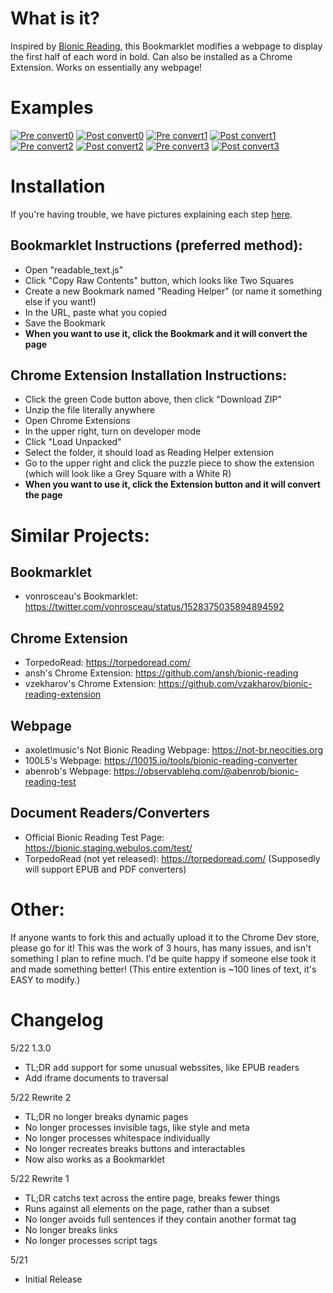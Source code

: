# What is it?
Inspired by [Bionic Reading](https://twitter.com/juanbuis/status/1526900107379105793/photo/1), this Bookmarklet modifies a webpage to display the first half of each word in bold.  Can also be installed as a Chrome Extension. Works on essentially any webpage!

# Examples
[![Pre convert0](https://i.imgur.com/miu58Yib.png)](https://i.imgur.com/miu58Yi.png)
[![Post convert0](https://i.imgur.com/HRFz7p4b.png)](https://i.imgur.com/HRFz7p4.png)
[![Pre convert1](https://i.imgur.com/K29FCgdb.png)](https://i.imgur.com/K29FCgd.png)
[![Post convert1](https://i.imgur.com/MrfssY3b.png)](https://i.imgur.com/MrfssY3.png)
[![Pre convert2](https://i.imgur.com/BZquDN2b.png)](https://i.imgur.com/BZquDN2.png)
[![Post convert2](https://i.imgur.com/flXqvoEb.png)](https://i.imgur.com/flXqvoE.png)
[![Pre convert3](https://i.imgur.com/CAo40QAb.png)](https://i.imgur.com/CAo40QA.png)
[![Post convert3](https://i.imgur.com/wfqXwijb.png)](https://i.imgur.com/wfqXwij.png)

# Installation
If you're having trouble, we have pictures explaining each step [here](https://github.com/Fillyosopher/Reading-Helper/wiki).

## Bookmarklet Instructions (preferred method):
- Open "readable_text.js"
- Click "Copy Raw Contents" button, which looks like Two Squares
- Create a new Bookmark named "Reading Helper" (or name it something else if you want!)
- In the URL, paste what you copied
- Save the Bookmark
- **When you want to use it, click the Bookmark and it will convert the page**

## Chrome Extension Installation Instructions:
- Click the green Code button above, then click "Download ZIP"
- Unzip the file literally anywhere
- Open Chrome Extensions
- In the upper right, turn on developer mode
- Click "Load Unpacked"
- Select the folder, it should load as Reading Helper extension
- Go to the upper right and click the puzzle piece to show the extension (which will look like a Grey Square with a White R)
- **When you want to use it, click the Extension button and it will convert the page**

# Similar Projects:

## Bookmarklet
- vonrosceau's Bookmarklet: https://twitter.com/vonrosceau/status/1528375035894894592

## Chrome Extension
- TorpedoRead: https://torpedoread.com/
- ansh's Chrome Extension: https://github.com/ansh/bionic-reading
- vzekharov's Chrome Extension: https://github.com/vzakharov/bionic-reading-extension

## Webpage
- axoletlmusic's Not Bionic Reading Webpage: https://not-br.neocities.org
- 100L5's Webpage: https://10015.io/tools/bionic-reading-converter
- abenrob's Webpage: https://observablehq.com/@abenrob/bionic-reading-test

## Document Readers/Converters
- Official Bionic Reading Test Page: https://bionic.staging.webulos.com/test/
- TorpedoRead (not yet released): https://torpedoread.com/ (Supposedly will support EPUB and PDF converters)

# Other:
If anyone wants to fork this and actually upload it to the Chrome Dev store, please go for it!  This was the work of 3 hours, has many issues, and isn't something I plan to refine much.  I'd be quite happy if someone else took it and made something better! (This entire extention is ~100 lines of text, it's EASY to modify.)

# Changelog
5/22 1.3.0
- TL;DR add support for some unusual webssites, like EPUB readers
- Add iframe documents to traversal

5/22 Rewrite 2
- TL;DR no longer breaks dynamic pages
- No longer processes invisible tags, like style and meta
- No longer processes whitespace individually
- No longer recreates breaks buttons and interactables
- Now also works as a Bookmarklet

5/22 Rewrite 1
- TL;DR catchs text across the entire page, breaks fewer things
- Runs against all elements on the page, rather than a subset
- No longer avoids full sentences if they contain another format tag
- No longer breaks links
- No longer processes script tags

5/21
- Initial Release